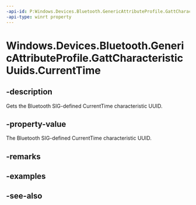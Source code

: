 ----api-id: P:Windows.Devices.Bluetooth.GenericAttributeProfile.GattCharacteristicUuids.CurrentTime
-api-type: winrt property
---<!-- Property syntaxpublic System.Guid CurrentTime { get; }--># Windows.Devices.Bluetooth.GenericAttributeProfile.GattCharacteristicUuids.CurrentTime## -descriptionGets the Bluetooth SIG-defined CurrentTime characteristic UUID.## -property-valueThe Bluetooth SIG-defined CurrentTime characteristic UUID.## -remarks## -examples## -see-also